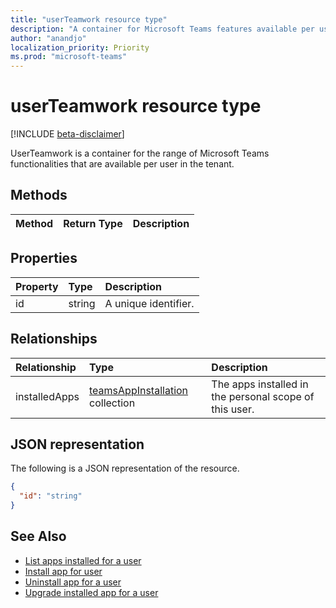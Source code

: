```yaml
---
title: "userTeamwork resource type"
description: "A container for Microsoft Teams features available per user. "
author: "anandjo"
localization_priority: Priority
ms.prod: "microsoft-teams"
---
```


# userTeamwork resource type

[!INCLUDE [beta-disclaimer](../../includes/beta-disclaimer.md)]

UserTeamwork is a container for the range of Microsoft Teams functionalities that are available per user in the tenant.

## Methods

| Method       | Return Type  |Description|
|:---------------|:--------|:----------|

## Properties

| Property | Type	| Description |
|:---------------|:--------|:----------|
|id|string| A unique identifier. |

## Relationships

| Relationship | Type	| Description |
|:---------------|:--------|:----------|
|installedApps|[teamsAppInstallation](teamsappinstallation.md) collection|The apps installed in the personal scope of this user.|

## JSON representation

The following is a JSON representation of the resource.

<!-- {
  "blockType": "resource",
  "@odata.type": "microsoft.graph.userTeamwork",
  "baseType": "microsoft.graph.entity"
}-->

```json
{
  "id": "string"
}

```

<!-- uuid: 8fcb5dbc-d5aa-4681-8e31-b001d5168d79
2015-10-25 14:57:30 UTC -->
<!--
{
  "type": "#page.annotation",
  "description": "userteamwork resource",
  "keywords": "",
  "section": "documentation",
  "tocPath": "",
  "suppressions": []
}
-->

## See Also

- [List apps installed for a user](../api/user-list-teamsappinstallation.md)
- [Install app for user](../api/user-add-teamsappinstallation.md)
- [Uninstall app for a user](../api/user-delete-teamsappinstallation.md)
- [Upgrade installed app for a user](../api/user-upgrade-teamsappinstallation.md)
